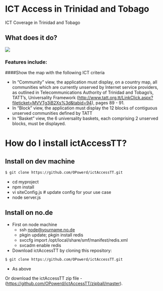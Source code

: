 # ICT Access in Trinidad and Tobago

ICT Coverage in Trinidad and Tobago

## What does it do?

<img src="http://www.muruca.org/wp-content/uploads/2010/10/rdf_200.png">



### Features include:

####Show the map with the following  ICT criteria 
* In “Community” view, the application must display, on a country map, all communities which are currently unserved by Internet service providers, as outlined in Telecommunications Authority of Trinidad and Tobago’s, TATT’s, Universality Framework (http://www.tatt.org.tt/LinkClick.aspx?fileticket=MVVTg3jB2Xs%3d&tabid=94), pages 89 - 91.
* In “Block” view, the application must display the 12 blocks of contiguous unserved communities defined by TATT
* In “Basket” view, the 6 universality baskets, each comprising 2 unserved blocks, must be displayed. 

# How do I install ictAccessTT? #
## Install on dev machine

```bash
$ git clone https://github.com/OPowerd/ictAccessTT.git
```
* cd myproject
* npm install
* vi siteConfig.js # update config for your use case
* node server.js

## Install on no.de

 * First on node machine
    * ssh node@yourname.no.de
	* pkgin update; pkgin install redis
	* svccfg import /opt/local/share/smf/manifest/redis.xml
	* svcadm enable redis
 * Download ictAccessTT by cloning this repository:

```bash
$ git clone https://github.com/OPowerd/ictAccessTT.git
```
* As above

Or download the ictAccessTT zip file - (https://github.com/OPowerd/ictAccessTT/zipball/master).

